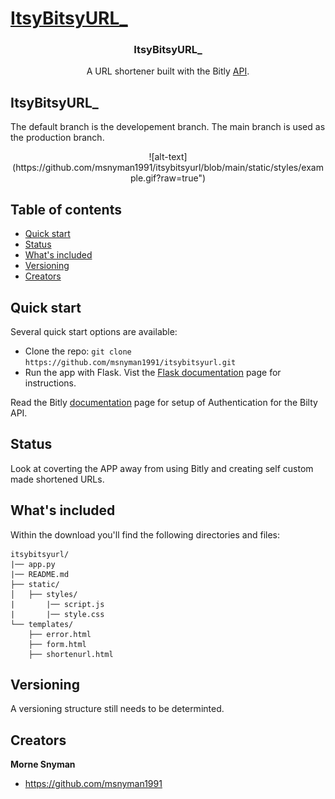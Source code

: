 <p align="center">
  <a href="https://github.com/msnyman1991/itsybitsyurl/">
    <h1>ItsyBitsyURL_</h1>
  </a>
</p>

<h3 align="center">ItsyBitsyURL_</h3>

<p align="center">
  A URL shortener built with the Bitly <a href="https://dev.bitly.com/">API</a>. 
</p>

## ItsyBitsyURL_

The default branch is the developement branch. The main branch is used as the production branch.
<p align="center">
  ![alt-text](https://github.com/msnyman1991/itsybitsyurl/blob/main/static/styles/example.gif?raw=true")
</p>

## Table of contents

- [Quick start](#quick-start)
- [Status](#status)
- [What's included](#whats-included)
- [Versioning](#versioning)
- [Creators](#creators)

## Quick start

Several quick start options are available:

- Clone the repo: `git clone https://github.com/msnyman1991/itsybitsyurl.git`
- Run the app with Flask. Vist the <a href="https://flask.palletsprojects.com/en/2.0.x/cli/">Flask documentation</a> page for instructions.

Read the Bitly <a href="https://dev.bitly.com/">documentation</a> page for setup of Authentication for the Bilty API.

## Status
Look at coverting the APP away from using Bitly and creating self custom made shortened URLs.

## What's included

Within the download you'll find the following directories and files:

```text
itsybitsyurl/
|── app.py
|── README.md
├── static/
│   ├── styles/
|       |── script.js
|       |── style.css
└── templates/
    ├── error.html
    ├── form.html
    ├── shortenurl.html
```
## Versioning

A versioning structure still needs to be determinted.

## Creators

**Morne Snyman**

- <https://github.com/msnyman1991>